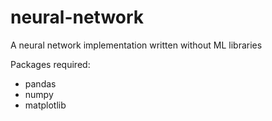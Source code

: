 # neural-network
A neural network implementation written without ML libraries

Packages required:
 - pandas
 - numpy
 - matplotlib
